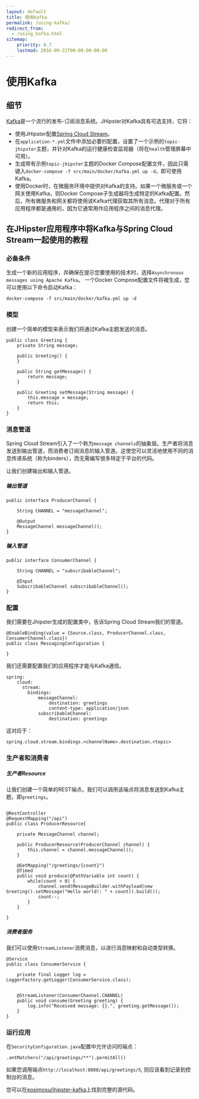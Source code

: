 ```yaml
---
layout: default
title: 使用Kafka
permalink: /using-kafka/
redirect_from:
  - /using_kafka.html
sitemap:
    priority: 0.7
    lastmod: 2016-09-22T00:00:00-00:00
---
```


# <i class="fa fa-envelope"></i> 使用Kafka

## 细节

[Kafka](http://kafka.apache.org/)是一个流行的发布-订阅消息系统。JHipster对Kafka具有可选支持，它将：

- 使用JHipster配置[Spring Cloud Stream](https://cloud.spring.io/spring-cloud-stream/)。
- 在`application-*.yml`文件中添加必要的配置，设置了一个示例的`topic-jhipster`主题，并针对Kafka的运行健康检查监视器（将在`health`管理屏幕中可用）。
- 生成带有示例`topic-jhipster`主题的Docker Compose配置文件，因此只需键入`docker-compose -f src/main/docker/kafka.yml up -d`，即可使用Kafka。
- 使用Docker时，在微服务环境中提供对Kafka的支持。如果一个微服务或一个网关使用Kafka，则Docker Compose子生成器将生成特定的Kafka配置。然后，所有微服务和网关都将使用该Kafka代理获取其所有消息。代理对于所有应用程序都是通用的，因为它通常用作应用程序之间的消息代理。

## 在JHipster应用程序中将Kafka与Spring Cloud Stream一起使用的教程

### 必备条件

生成一个新的应用程序，并确保在提示您要使用的技术时，选择`Asynchronous messages using Apache Kafka`。 一个Docker Compose配置文件将被生成，您可以使用以下命令启动Kafka：

`docker-compose -f src/main/docker/kafka.yml up -d`


### 模型

创建一个简单的模型来表示我们将通过Kafka主题发送的消息。

```
public class Greeting {
    private String message;

    public Greeting() {
    }

    public String getMessage() {
        return message;
    }

    public Greeting setMessage(String message) {
        this.message = message;
        return this;
    }
}

```

### 消息管道

Spring Cloud Stream引入了一个称为`message channels`的抽象层。生产者将消息发送到输出管道，而消费者订阅消息的输入管道。这使您可以灵活地使用不同的消息传递系统（称为binders），而无需编写很多特定于平台的代码。

让我们创建输出和输入管道。

##### 输出管道
```
public interface ProducerChannel {

    String CHANNEL = "messageChannel";

    @Output
    MessageChannel messageChannel();
}
```

##### 输入管道
```
public interface ConsumerChannel {

    String CHANNEL = "subscribableChannel";

    @Input
    SubscribableChannel subscribableChannel();
}
```


### 配置

我们需要在Jhipster生成的配置类中，告诉Spring Cloud Stream我们的管道。

```
@EnableBinding(value = {Source.class, ProducerChannel.class, ConsumerChannel.class})
public class MessagingConfiguration {

}
```

我们还需要配置我们的应用程序才能与Kafka通信。

```
spring:
    cloud:
      stream:
        bindings:
            messageChannel:
                destination: greetings
                content-type: application/json
            subscribableChannel:
                destination: greetings

```

这对应于：

`spring.cloud.stream.bindings.<channelName>.destination.<topic>`


### 生产者和消费者

##### 生产者Resource
让我们创建一个简单的REST端点，我们可以调用该端点将消息发送到Kafka主题，即`greetings`。

```

@RestController
@RequestMapping("/api")
public class ProducerResource{

    private MessageChannel channel;

    public ProducerResource(ProducerChannel channel) {
        this.channel = channel.messageChannel();
    }

    @GetMapping("/greetings/{count}")
    @Timed
    public void produce(@PathVariable int count) {
        while(count > 0) {
            channel.send(MessageBuilder.withPayload(new Greeting().setMessage("Hello world!: " + count)).build());
            count--;
        }
    }

}
```

##### 消费者服务

我们可以使用`StreamListener`消费消息，以进行消息映射和自动类型转换。

```
@Service
public class ConsumerService {

    private final Logger log = LoggerFactory.getLogger(ConsumerService.class);


    @StreamListener(ConsumerChannel.CHANNEL)
    public void consume(Greeting greeting) {
        log.info("Received message: {}.", greeting.getMessage());
    }
}

```

### 运行应用

在`SecurityConfiguration.java`配置中允许访问的端点：

`.antMatchers("/api/greetings/**").permitAll()`

如果您调用端点`http://localhost:8080/api/greetings/5`, 则应该看到记录到控制台的消息。

您可以在[eosimosu/jhipster-kafka][6]上找到完整的源代码。

[6]: https://github.com/eosimosu/jhipster-kafka
